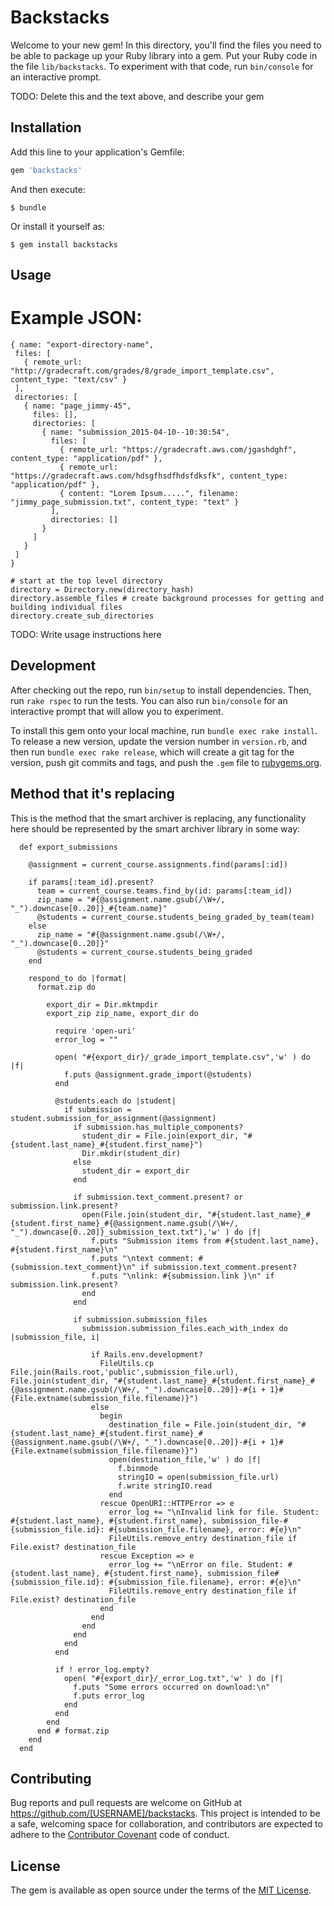 # Backstacks

Welcome to your new gem! In this directory, you'll find the files you need to be able to package up your Ruby library into a gem. Put your Ruby code in the file `lib/backstacks`. To experiment with that code, run `bin/console` for an interactive prompt.

TODO: Delete this and the text above, and describe your gem

## Installation

Add this line to your application's Gemfile:

```ruby
gem 'backstacks'
```

And then execute:

    $ bundle

Or install it yourself as:

    $ gem install backstacks

## Usage

# Example JSON:
 
```
{ name: "export-directory-name",
 files: [
   { remote_url: "http://gradecraft.com/grades/8/grade_import_template.csv", content_type: "text/csv" }
 ],
 directories: [
   { name: "page_jimmy-45",
     files: [],
     directories: [
       { name: "submission_2015-04-10--10:30:54",
         files: [
           { remote_url: "https://gradecraft.aws.com/jgashdghf", content_type: "application/pdf" },
           { remote_url: "https://gradecraft.aws.com/hdsgfhsdfhdsfdksfk", content_type: "application/pdf" },
           { content: "Lorem Ipsum.....", filename: "jimmy_page_submission.txt", content_type: "text" }
         ],
         directories: []
       }
     ]
   }
 ]
}
```

```
# start at the top level directory
directory = Directory.new(directory_hash)
directory.assemble_files # create background processes for getting and building individual files
directory.create_sub_directories
```

TODO: Write usage instructions here

## Development

After checking out the repo, run `bin/setup` to install dependencies. Then, run `rake rspec` to run the tests. You can also run `bin/console` for an interactive prompt that will allow you to experiment.

To install this gem onto your local machine, run `bundle exec rake install`. To release a new version, update the version number in `version.rb`, and then run `bundle exec rake release`, which will create a git tag for the version, push git commits and tags, and push the `.gem` file to [rubygems.org](https://rubygems.org).

## Method that it's replacing

This is the method that the smart archiver is replacing, any functionality here should be represented by the smart archiver library in some way:

```
  def export_submissions

    @assignment = current_course.assignments.find(params[:id])

    if params[:team_id].present?
      team = current_course.teams.find_by(id: params[:team_id])
      zip_name = "#{@assignment.name.gsub(/\W+/, "_").downcase[0..20]}_#{team.name}"
      @students = current_course.students_being_graded_by_team(team)
    else
      zip_name = "#{@assignment.name.gsub(/\W+/, "_").downcase[0..20]}"
      @students = current_course.students_being_graded
    end

    respond_to do |format|
      format.zip do

        export_dir = Dir.mktmpdir
        export_zip zip_name, export_dir do

          require 'open-uri'
          error_log = ""

          open( "#{export_dir}/_grade_import_template.csv",'w' ) do |f|
            f.puts @assignment.grade_import(@students)
          end

          @students.each do |student|
            if submission = student.submission_for_assignment(@assignment)
              if submission.has_multiple_components?
                student_dir = File.join(export_dir, "#{student.last_name}_#{student.first_name}")
                Dir.mkdir(student_dir)
              else
                student_dir = export_dir
              end

              if submission.text_comment.present? or submission.link.present?
                open(File.join(student_dir, "#{student.last_name}_#{student.first_name}_#{@assignment.name.gsub(/\W+/, "_").downcase[0..20]}_submission_text.txt"),'w' ) do |f|
                  f.puts "Submission items from #{student.last_name}, #{student.first_name}\n"
                  f.puts "\ntext comment: #{submission.text_comment}\n" if submission.text_comment.present?
                  f.puts "\nlink: #{submission.link }\n" if submission.link.present?
                end
              end

              if submission.submission_files
                submission.submission_files.each_with_index do |submission_file, i|

                  if Rails.env.development?
                    FileUtils.cp File.join(Rails.root,'public',submission_file.url), File.join(student_dir, "#{student.last_name}_#{student.first_name}_#{@assignment.name.gsub(/\W+/, "_").downcase[0..20]}-#{i + 1}#{File.extname(submission_file.filename)}")
                  else
                    begin
                      destination_file = File.join(student_dir, "#{student.last_name}_#{student.first_name}_#{@assignment.name.gsub(/\W+/, "_").downcase[0..20]}-#{i + 1}#{File.extname(submission_file.filename)}")
                      open(destination_file,'w' ) do |f|
                        f.binmode
                        stringIO = open(submission_file.url)
                        f.write stringIO.read
                      end
                    rescue OpenURI::HTTPError => e
                      error_log += "\nInvalid link for file. Student: #{student.last_name}, #{student.first_name}, submission_file-#{submission_file.id}: #{submission_file.filename}, error: #{e}\n"
                      FileUtils.remove_entry destination_file if File.exist? destination_file
                    rescue Exception => e
                      error_log += "\nError on file. Student: #{student.last_name}, #{student.first_name}, submission_file#{submission_file.id}: #{submission_file.filename}, error: #{e}\n"
                      FileUtils.remove_entry destination_file if File.exist? destination_file
                    end
                  end
                end
              end
            end
          end

          if ! error_log.empty?
            open( "#{export_dir}/_error_Log.txt",'w' ) do |f|
              f.puts "Some errors occurred on download:\n"
              f.puts error_log
            end
          end
        end
      end # format.zip
    end
  end
```


## Contributing

Bug reports and pull requests are welcome on GitHub at https://github.com/[USERNAME]/backstacks. This project is intended to be a safe, welcoming space for collaboration, and contributors are expected to adhere to the [Contributor Covenant](contributor-covenant.org) code of conduct.


## License

The gem is available as open source under the terms of the [MIT License](http://opensource.org/licenses/MIT).

